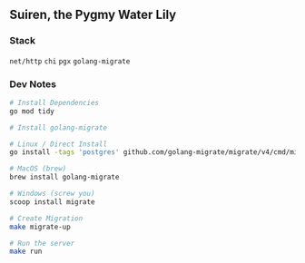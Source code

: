 ## Suiren, the Pygmy Water Lily

### Stack

`net/http` `chi` `pgx` `golang-migrate`

### Dev Notes

```bash
# Install Dependencies
go mod tidy

# Install golang-migrate

# Linux / Direct Install
go install -tags 'postgres' github.com/golang-migrate/migrate/v4/cmd/migrate@latest

# MacOS (brew)
brew install golang-migrate

# Windows (screw you)
scoop install migrate

# Create Migration
make migrate-up

# Run the server
make run
```